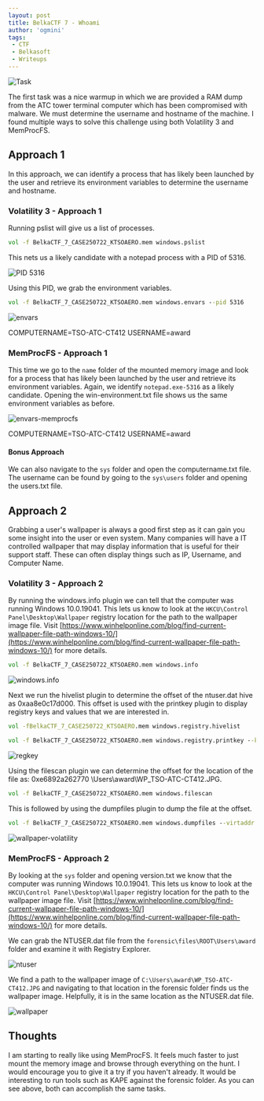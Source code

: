 ```yaml
---
layout: post
title: BelkaCTF 7 - Whoami
author: 'ogmini'
tags:
 - CTF
 - Belkasoft
 - Writeups
---
```


![Task](/images/BelkaCTF7/Task1.png)

The first task was a nice warmup in which we are provided a RAM dump from the ATC tower terminal computer which has been compromised with malware. We must determine the username and hostname of the machine. I found multiple ways to solve this challenge using both Volatility 3 and MemProcFS.

## Approach 1

In this approach, we can identify a process that has likely been launched by the user and retrieve its environment variables to determine the username and hostname.

### Volatility 3 - Approach 1

Running pslist will give us a list of processes.

~~~ cmd
vol -f BelkaCTF_7_CASE250722_KTSOAERO.mem windows.pslist
~~~

This nets us a likely candidate with a notepad process with a PID of 5316.

![PID 5316](/images/BelkaCTF7/Task1-1.png)

Using this PID, we grab the environment variables.

~~~ cmd
vol -f BelkaCTF_7_CASE250722_KTSOAERO.mem windows.envars --pid 5316
~~~

![envars](/images/BelkaCTF7/Task1-2.png)

COMPUTERNAME=TSO-ATC-CT412
USERNAME=award

### MemProcFS - Approach 1

This time we go to the `name` folder of the mounted memory image and look for a process that has likely been launched by the user and retrieve its environment variables. Again, we identify `notepad.exe-5316` as a likely candidate. Opening the win-environment.txt file shows us the same environment variables as before.

![envars-memprocfs](/images/BelkaCTF7/Task1-3.png)

COMPUTERNAME=TSO-ATC-CT412
USERNAME=award

#### Bonus Approach

We can also navigate to the `sys` folder and open the computername.txt file. The username can be found by going to the `sys\users` folder and opening the users.txt file.

## Approach 2

Grabbing a user's wallpaper is always a good first step as it can gain you some insight into the user or even system. Many companies will have a IT controlled wallpaper that may display information that is useful for their support staff. These can often display things such as IP, Username, and Computer Name.

### Volatility 3 - Approach 2

By running the windows.info plugin we can tell that the computer was running Windows 10.0.19041. This lets us know to look at the `HKCU\Control Panel\Desktop\Wallpaper` registry location for the path to the wallpaper image file. Visit [https://www.winhelponline.com/blog/find-current-wallpaper-file-path-windows-10/](https://www.winhelponline.com/blog/find-current-wallpaper-file-path-windows-10/) for more details.

~~~ cmd
vol -f BelkaCTF_7_CASE250722_KTSOAERO.mem windows.info
~~~

![windows.info](/images/BelkaCTF7/Task1-5.png)

Next we run the hivelist plugin to determine the offset of the ntuser.dat hive as 0xaa8e0c17d000. This offset is used with the printkey plugin to display registry keys and values that we are interested in.

~~~ cmd
vol -fBelkaCTF_7_CASE250722_KTSOAERO.mem windows.registry.hivelist

vol -f BelkaCTF_7_CASE250722_KTSOAERO.mem windows.registry.printkey --key "Control Panel\Desktop" --offset 0xaa8e0c17d000
~~~

![regkey](/images/BelkaCTF7/Task1-6.png)

Using the filescan plugin we can determine the offset for the location of the file as: 0xe6892a262770  \Users\award\WP_TSO-ATC-CT412.JPG.

~~~ cmd
vol -f BelkaCTF_7_CASE250722_KTSOAERO.mem windows.filescan
~~~

This is followed by using the dumpfiles plugin to dump the file at the offset.

~~~ cmd
vol -f BelkaCTF_7_CASE250722_KTSOAERO.mem windows.dumpfiles --virtaddr 0xe6892a262770
~~~

![wallpaper-volatility](/images/BelkaCTF7/Task1-7.png)

### MemProcFS - Approach 2

By looking at the `sys` folder and opening version.txt we know that the computer was running Windows 10.0.19041. This lets us know to look at the `HKCU\Control Panel\Desktop\Wallpaper` registry location for the path to the wallpaper image file. Visit [https://www.winhelponline.com/blog/find-current-wallpaper-file-path-windows-10/](https://www.winhelponline.com/blog/find-current-wallpaper-file-path-windows-10/) for more details.

We can grab the NTUSER.dat file from the `forensic\files\ROOT\Users\award` folder and examine it with Registry Explorer.

![ntuser](/images/BelkaCTF7/Task1-4.png)

We find a path to the wallpaper image of `C:\Users\award\WP_TSO-ATC-CT412.JPG` and navigating to that location in the forensic folder finds us the wallpaper image. Helpfully, it is in the same location as the NTUSER.dat file.

![wallpaper](/images/BelkaCTF7/Task1-wallpaper.JPG)

## Thoughts

I am starting to really like using MemProcFS. It feels much faster to just mount the memory image and browse through everything on the hunt. I would encourage you to give it a try if you haven't already. It would be interesting to run tools such as KAPE against the forensic folder. As you can see above, both can accomplish the same tasks.
